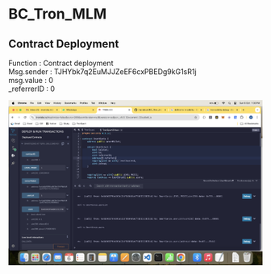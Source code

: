 # BC_Tron_MLM

## Contract Deployment

Function : Contract deployment	\
Msg.sender : TJHYbk7q2EuMJJZeEF6cxPBEDg9kG1sR1j \
msg.value : 0 \
_referrerID : 0

![Function @ Deployment](<1.ContractDeployment.png>)